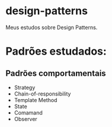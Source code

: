 # design-patterns
Meus estudos sobre Design Patterns.

# Padrões estudados:
## Padrões comportamentais
- Strategy
- Chain-of-responsibility
- Template Method
- State
- Comamand
- Observer


